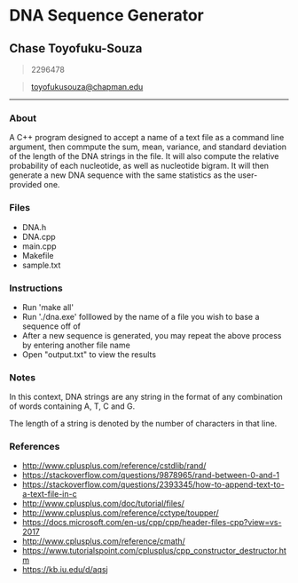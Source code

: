 # DNA Sequence Generator

## Chase Toyofuku-Souza
> 2296478

> toyofukusouza@chapman.edu

----
### About
A C++ program designed to accept a name of a text file as a command line argument, then commpute the sum, mean, variance, and standard deviation of the length of the DNA strings in the file. It will also compute the relative probability of each nucleotide, as well as nucleotide bigram. It will then generate a new DNA sequence with the same statistics as the user-provided one.

### Files
- DNA.h
- DNA.cpp
- main.cpp
- Makefile
- sample.txt

### Instructions
- Run 'make all'
- Run './dna.exe' folllowed by the name of a file you wish to base a sequence off of
- After a new sequence is generated, you may repeat the above process by entering another file name
- Open "output.txt" to view the results

### Notes
In this context, DNA strings are any string in the format of any combination of words containing A, T, C and G.

The length of a string is denoted by the number of characters in that line. 

### References
- http://www.cplusplus.com/reference/cstdlib/rand/
- https://stackoverflow.com/questions/9878965/rand-between-0-and-1
- https://stackoverflow.com/questions/2393345/how-to-append-text-to-a-text-file-in-c
- http://www.cplusplus.com/doc/tutorial/files/
- http://www.cplusplus.com/reference/cctype/toupper/
- https://docs.microsoft.com/en-us/cpp/cpp/header-files-cpp?view=vs-2017
- http://www.cplusplus.com/reference/cmath/
- https://www.tutorialspoint.com/cplusplus/cpp_constructor_destructor.htm
- https://kb.iu.edu/d/aqsj